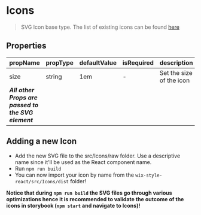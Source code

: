 # Icons

> SVG Icon base type. The list of existing icons can be found [here]('https://wix.github.io/wix-style-react/?selectedKind=6.%20Common&selectedStory=6.5%20Icons&full=0&down=0&left=1&panelRight=0') 

## Properties

| propName | propType | defaultValue | isRequired | description |
|----------|----------|--------------|------------|-------------|
| size | string | 1em | - | Set the size of the icon |
| ***All other Props are passed to the SVG element*** | | | | |

## Adding a new Icon

* Add the new SVG file to the src/Icons/raw folder. Use a descriptive name since it'll be used as the React component name.
* Run `npm run build`
* You can now import your icon by name from the `wix-style-react/src/Icons/dist` folder!

**Notice that during `npm run build` the SVG files go through various optimizations hence it is recommended to validate the outcome of the icons in storybook (`npm start` and navigate to Icons)!** 